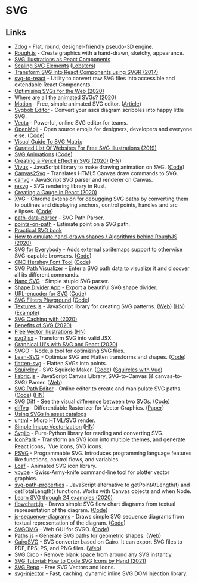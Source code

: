 # SVG

## Links

* [Zdog](https://zzz.dog/) - Flat, round, designer-friendly pseudo-3D engine.
* [Rough.js](https://github.com/pshihn/rough) - Create graphics with a hand-drawn, sketchy, appearance.
* [SVG illustrations as React Components](https://blog.prototypr.io/svg-illustrations-as-react-components-f0e7be304eb6)
* [Scaling SVG Elements](https://wattenberger.com/guide/scaling-svg) \([Lobsters](https://lobste.rs/s/luuqzc/svg_is_telescope_into_another_world)\)
* [Transform SVG into React Components using SVGR \(2017\)](https://gregberge.com/blog/svg-to-react-component-with-svgr)
* [svg-to-react](https://github.com/twilio-labs/svg-to-react) - Utility to convert raw SVG files into accessible and extendable React Components.
* [Optimising SVGs for the Web \(2020\)](https://css-irl.info/optimising-svgs-for-the-web/)
* [Where are all the animated SVGs? \(2020\)](https://www.getmotion.io/blog/where-are-all-the-animated-svgs/)
* [Motion](https://www.getmotion.io/) - Free, simple animated SVG editor. \([Article](https://www.getmotion.io/blog/introducing-motion/)\)
* [Svgbob Editor](https://ivanceras.github.io/svgbob-editor/) - Convert your ascii diagram scribbles into happy little SVG.
* [Vecta](https://vecta.io/) - Powerful, online SVG editor for teams.
* [OpenMoji](https://openmoji.org/) - Open source emojis for designers, developers and everyone else. \([Code](https://github.com/hfg-gmuend/openmoji)\)
* [Visual Guide To SVG Matrix](https://github.com/afternoon2/svg-matrix-visual-guide)
* [Curated List Of Websites For Free SVG Illustrations \(2019\)](https://wweb.dev/resources/free-svg-illustrations)
* [SVG Animations](https://andrew.wang-hoyer.com/experiments/svg-animations/) \([Code](https://github.com/ndrwhr/svg-animation-src)\)
* [Creating a Pencil Effect in SVG \(2020\)](https://heredragonsabound.blogspot.com/2020/02/creating-pencil-effect-in-svg.html) \([HN](https://news.ycombinator.com/item?id=22645959)\)
* [Vivus](http://maxwellito.github.io/vivus/) - JavaScript library to make drawing animation on SVG. \([Code](https://github.com/maxwellito/vivus)\)
* [Canvas2Svg](https://github.com/gliffy/canvas2svg) - Translates HTML5 Canvas draw commands to SVG.
* [canvg](https://github.com/canvg/canvg) - JavaScript SVG parser and renderer on Canvas.
* [resvg](https://github.com/RazrFalcon/resvg) - SVG rendering library in Rust.
* [Creating a Gauge in React \(2020\)](https://wattenberger.com/blog/gauge)
* [XVG](https://xvg.now.sh/) - Chrome extension for debugging SVG paths by converting them to outlines and displaying anchors, control points, handles and arc ellipses. \([Code](https://github.com/winkerVSbecks/xvg)\)
* [path-data-parser](https://github.com/pshihn/path-data-parser) - SVG Path Parser.
* [points-on-path](https://github.com/pshihn/points-on-path) - Estimate point on a SVG path.
* [Practical SVG book](https://abookapart.com/products/practical-svg)
* [How to emulate hand-drawn shapes / Algorithms behind RoughJS \(2020\)](https://shihn.ca/posts/2020/roughjs-algorithms/)
* [SVG for Everybody](https://jonneal.dev/svg4everybody/) - Adds external spritemaps support to otherwise SVG-capable browsers. \([Code](https://github.com/jonathantneal/svg4everybody)\)
* [CNC Hershey Font Tool](https://msurguy.github.io/cnc-text-tool/) \([Code](https://github.com/msurguy/cnc-text-tool)\)
* [SVG Path Visualizer](https://svg-path-visualizer.netlify.app/) - Enter a SVG path data to visualize it and discover all its different commands.
* [Nano SVG](https://github.com/memononen/nanosvg) - Simple stupid SVG parser.
* [Shape Divider App](https://www.shapedivider.app/) - Export a beautiful SVG shape divider.
* [URL-encoder for SVG](https://yoksel.github.io/url-encoder/) \([Code](https://github.com/yoksel/url-encoder)\)
* [SVG Filters Playground](https://yoksel.github.io/svg-filters/#/) \([Code](https://github.com/yoksel/svg-filters)\)
* [Textures.js](https://github.com/riccardoscalco/textures) - JavaScript library for creating SVG patterns. \([Web](https://riccardoscalco.it/textures/)\) \([HN](https://news.ycombinator.com/item?id=23673534)\) \([Example](https://observablehq.com/@bradydowling/textures)\)
* [SVG Caching with  \(2020\)](https://paco.im/blog/svg-caching-with-use)
* [Benefits of SVG \(2020\)](https://dev.to/alexi_be3/benefits-of-svg-10mn)
* [Free Vector Illustrations](https://www.pixeltrue.com/free-illustrations) \([HN](https://news.ycombinator.com/item?id=24048508)\)
* [svg2jsx](https://github.com/balajmarius/svg2jsx) - Transform SVG into valid JSX.
* [Graphical UI's with SVG and React \(2020\)](https://datalanguage.com/blog/graphical-uis-with-svg-and-react-part-1-declarative-graphics)
* [SVGO](https://github.com/svg/svgo) - Node.js tool for optimizing SVG files.
* [Lean-SVG](https://lean-svg.netlify.app/) - Optimize SVG and Flatten transforms and shapes. \([Code](https://github.com/upendra-web/lean-svg)\)
* [flatten-svg](https://github.com/nornagon/flatten-svg) - Flatten SVGs into points.
* [Squircley](https://squircley.app/) - SVG Squircle Maker. \([Code](https://github.com/georgedoescode/squircle)\) \([Squircles with Vue](https://codepen.io/simeydotme/pen/oOGmYe)\)
* [Fabric.js](https://github.com/fabricjs/fabric.js) - JavaScript Canvas Library, SVG-to-Canvas \(& canvas-to-SVG\) Parser. \([Web](http://fabricjs.com/)\)
* [SVG Path Editor](https://yqnn.github.io/svg-path-editor/) - Online editor to create and manipulate SVG paths. \([Code](https://github.com/Yqnn/svg-path-editor)\) \([HN](https://news.ycombinator.com/item?id=24998532)\)
* [SVG Diff](https://svgdiff.now.sh/) - See the visual difference between two SVGs. \([Code](https://github.com/stipsan/svgdiff)\)
* [diffvg](https://people.csail.mit.edu/tzumao/diffvg/) - Differentiable Rasterizer for Vector Graphics. \([Paper](https://people.csail.mit.edu/tzumao/diffvg/)\)
* [Using SVGs in asset catalogs](https://bjango.com/articles/svgassetcatalogs/)
* [uhtml](https://github.com/WebReflection/uhtml) - Micro HTML/SVG render.
* [Simple Image Vectorization](https://wordsandbuttons.online/simple_image_vectorization.html) \([HN](https://news.ycombinator.com/item?id=24957120)\)
* [Svglib](https://github.com/deeplook/svglib) - Pure-Python library for reading and converting SVG.
* [IconPark](https://github.com/bytedance/IconPark) - Transform an SVG icon into multiple themes, and generate React icons，Vue icons, SVG icons.
* [PSVG](https://github.com/LingDong-/psvg) - Programmable SVG. Introduces programming language features like functions, control flows, and variables.
* [Loaf](https://getloaf.io/) - Animated SVG icon library.
* [vpype](https://github.com/abey79/vpype) - Swiss-Army-knife command-line tool for plotter vector graphics.
* [svg-path-properties](https://github.com/rveciana/svg-path-properties) - JavaScript alternative to getPointAtLength\(t\) and getTotalLength\(\) functions. Works with Canvas objects and when Node.
* [Learn SVG through 24 examples \(2020\)](https://www.youtube.com/watch?v=kBT90nwUb_o)
* [flowchart.js](http://flowchart.js.org/) - Draws simple SVG flow chart diagrams from textual representation of the diagram. \([Code](https://github.com/adrai/flowchart.js)\)
* [js-sequence-diagrams](https://bramp.github.io/js-sequence-diagrams/) - Draws simple SVG sequence diagrams from textual representation of the diagram. \([Code](https://github.com/bramp/js-sequence-diagrams)\)
* [SVGOMG](https://jakearchibald.github.io/svgomg/) - Web GUI for SVGO. \([Code](https://github.com/jakearchibald/svgomg)\)
* [Paths.js](https://github.com/andreaferretti/paths-js) - Generate SVG paths for geometric shapes. \([Web](http://andreaferretti.github.io/paths-js-react-demo/)\)
* [CairoSVG](https://github.com/Kozea/CairoSVG) - SVG converter based on Cairo. It can export SVG files to PDF, EPS, PS, and PNG files. \([Web](https://www.courtbouillon.org/cairosvg)\)
* [SVG Crop](https://svgcrop.com/) - Remove blank space from around any SVG instantly.
* [SVG Tutorial: How to Code SVG Icons by Hand \(2021\)](https://www.aleksandrhovhannisyan.com/blog/svg-tutorial-how-to-code-svg-icons-by-hand/)
* [SVG Repo](https://www.svgrepo.com/) - Free SVG Vectors and Icons.
* [svg-injector](https://github.com/tanem/svg-injector) - Fast, caching, dynamic inline SVG DOM injection library.

